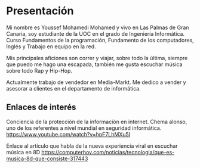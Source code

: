 # Presentación
Mi nombre es Youssef Mohamedi Mohamed y vivo en Las Palmas de Gran Canaria, soy estudiante de la UOC en el grado de Ingeniería Informática. Curso Fundamentos de la programación, Fundamento de los computadores, Inglés y Trabajo en equipo en la red.

Mis principales aficiones son correr y viajar, sobre todo la última, siempre que puedo me hago una escapada, también me gusta escuchar música sobre todo Rap y Hip-Hop.

Actualmente trabajo de vendedor en  Media-Markt. Me dedico a vender y asesorar a clientes en el departamento de informática.

## Enlaces de interés 

Conciencia de la protección de la información en internet. 
Chema alonso, uno de los referentes a nivel mundial en seguridad informática. 
https://www.youtube.com/watch?v=hpF7LhMXu5I


Enlace al artículo que habla de la nueva experiencia viral en escuchar música en 8D
https://computerhoy.com/noticias/tecnologia/que-es-musica-8d-que-consiste-317443